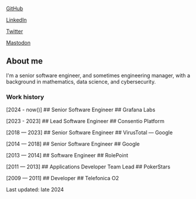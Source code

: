 [GitHub](https://github.com/t00mas)

[LinkedIn](https://www.linkedin.com/in/tomaspdc/)

[Twitter](https://twitter.com/TomasPica)

<a rel="me" href="https://mastodon.social/@tomasp">Mastodon</a>

## About me

I'm a senior software engineer, and sometimes engineering manager, with a background in mathematics, data science, and cybersecurity.

### Work history

<span>[2024 - now()]</span> ## <span>Senior Software Engineer</span> ## <span>Grafana Labs</span>

<span>[2023 - 2023]</span> ## <span>Lead Software Engineer</span> ## <span>Consentio Platform</span>

<span>[2018 — 2023]</span> ## <span>Senior Software Engineer</span> ## <span>VirusTotal — Google</span>

<span>[2014 — 2018]</span> ## <span>Senior Software Engineer</span> ## <span>Google</span>

<span>[2013 — 2014]</span> ## <span>Software Engineer</span> ## <span>RolePoint</span>

<span>[2011 — 2013]</span> ## <span>Applications Developer Team Lead</span> ## <span>PokerStars</span>

<span>[2009 — 2011]</span> ## <span>Developer</span> ## <span>Telefonica O2</span>

Last updated: late 2024
